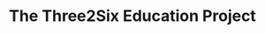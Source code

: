 ---
  title: The Three2Six Education Project
  description: A bridging program for refugee children
  latitude: -26.171990
  longitude: 28.076890
  cards:
    - poi-033-card-001.md
    - poi-033-card-002.md
    - poi-033-card-003.md
    - poi-033-card-004.md
    - poi-033-card-005.md
    - poi-033-card-006.md
    - poi-033-card-007.md
---